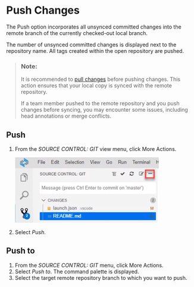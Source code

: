 <!-- loioc1d35849220e417aa10d3d36d40b2f34 -->

# Push Changes

The Push option incorporates all unsynced committed changes into the remote branch of the currently checked-out local branch.



The number of unsynced committed changes is displayed next to the repository name. All tags created within the open repository are pushed.



> ### Note:  
> It is recommended to [pull changes](https://help.sap.com/products/SAP%20Business%20Application%20Studio/9d1db9835307451daa8c930fbd9ab264/952f893d45d1478d85b52448a663383f.html?locale=en-US) before pushing changes. This action ensures that your local copy is synced with the remote repository.
> 
> If a team member pushed to the remote repository and you push changes before syncing, you may encounter some issues, including head annotations or merge conflicts.



<a name="loioc1d35849220e417aa10d3d36d40b2f34__section_mw5_2zk_f4b"/>

## Push

1.  From the *SOURCE CONTROL: GIT* view menu, click More Actions.

    ![](images/Git_More_Actions_button_5a1fc7b.png)

2.  Select *Push*.



<a name="loioc1d35849220e417aa10d3d36d40b2f34__section_ys5_hzk_f4b"/>

## Push to

1.  From the *SOURCE CONTROL: GIT* menu, click More Actions.
2.  Select *Push to*. The command palette is displayed.
3.  Select the target remote repository branch to which you want to push.

